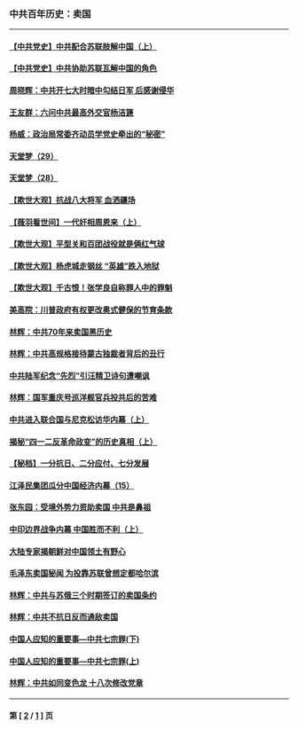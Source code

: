 ### 中共百年历史：卖国
---
#### [【中共党史】中共配合苏联肢解中国（上）](../../pages/nf1176117/n13030262.md) 
#### [【中共党史】中共协助苏联瓦解中国的角色](../../pages/nf1176117/n13018109.md) 
#### [周晓辉：中共开七大时暗中勾结日军 后感谢侵华](../../pages/nf1176117/n12921960.md) 
#### [王友群：六问中共最高外交官杨洁篪](../../pages/nf1176117/n12836495.md) 
#### [杨威：政治局常委齐动员学党史牵出的“秘密”](../../pages/nf1176117/n12764642.md) 
#### [天堂梦（29）](../../pages/nf1176117/n12408465.md) 
#### [天堂梦（28）](../../pages/nf1176117/n12408309.md) 
#### [【欺世大观】抗战八大将军 血洒疆场](../../pages/nf1176117/n12357044.md) 
#### [【薇羽看世间】一代奸相周恩来（上）](../../pages/nf1176117/n12401109.md) 
#### [【欺世大观】平型关和百团战役就是俩红气球](../../pages/nf1176117/n12359157.md) 
#### [【欺世大观】杨虎城走钢丝 “英雄”跌入地狱](../../pages/nf1176117/n12358840.md) 
#### [【欺世大观】千古恨！张学良自称罪人中的罪魁](../../pages/nf1176117/n12358629.md) 
#### [美高院：川普政府有权更改奥式健保的节育条款](../../pages/nf1176117/n12242171.md) 
#### [林辉：中共70年来卖国黑历史](../../pages/nf1176117/n11552181.md) 
#### [林辉：中共高规格接待蒙古独裁者背后的丑行](../../pages/nf1176117/n11225005.md) 
#### [中共陆军纪念“先烈”引汪精卫诗句遭嘲讽](../../pages/nf1176117/n11153345.md) 
#### [林辉：国军重庆号巡洋舰官兵投共后的苦难](../../pages/nf1176117/n10997801.md) 
#### [中共进入联合国与尼克松访华内幕（上）](../../pages/nf1176117/n10138788.md) 
#### [揭秘“四一二反革命政变”的历史真相（上）](../../pages/nf1176117/n9996650.md) 
#### [【秘档】一分抗日、二分应付、七分发展](../../pages/nf1176117/n9331484.md) 
#### [江泽民集团瓜分中国经济内幕（15）](../../pages/nf1176117/n9268584.md) 
#### [张东园：受境外势力资助卖国 中共是鼻祖](../../pages/nf1176117/n9272480.md) 
#### [中印边界战争内幕 中国胜而不利（上）](../../pages/nf1176117/n9252458.md) 
#### [大陆专家揭朝鲜对中国领土有野心](../../pages/nf1176117/n9074056.md) 
#### [毛泽东卖国秘闻 为投靠苏联曾想定都哈尔滨](../../pages/nf1176117/n9058631.md) 
#### [林辉：中共与苏俄三个时期签订的卖国条约](../../pages/nf1176117/n9036062.md) 
#### [林辉：中共不抗日反而通敌卖国](../../pages/nf1176117/n8840492.md) 
#### [中国人应知的重要事—中共七宗罪(下)](../../pages/nf1176117/n8823799.md) 
#### [中国人应知的重要事—中共七宗罪(上)](../../pages/nf1176117/n8819770.md) 
#### [林辉：中共如同变色龙 十八次修改党章](../../pages/nf1176117/n8811129.md) 

---
#### 第 [ [2](./2.md) / [1](./1.md) ] 页

